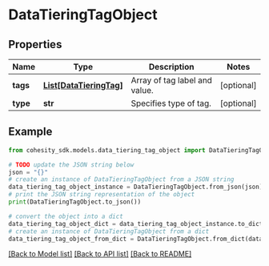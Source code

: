 # DataTieringTagObject


## Properties

Name | Type | Description | Notes
------------ | ------------- | ------------- | -------------
**tags** | [**List[DataTieringTag]**](DataTieringTag.md) | Array of tag label and value. | [optional] 
**type** | **str** | Specifies type of tag. | [optional] 

## Example

```python
from cohesity_sdk.models.data_tiering_tag_object import DataTieringTagObject

# TODO update the JSON string below
json = "{}"
# create an instance of DataTieringTagObject from a JSON string
data_tiering_tag_object_instance = DataTieringTagObject.from_json(json)
# print the JSON string representation of the object
print(DataTieringTagObject.to_json())

# convert the object into a dict
data_tiering_tag_object_dict = data_tiering_tag_object_instance.to_dict()
# create an instance of DataTieringTagObject from a dict
data_tiering_tag_object_from_dict = DataTieringTagObject.from_dict(data_tiering_tag_object_dict)
```
[[Back to Model list]](../README.md#documentation-for-models) [[Back to API list]](../README.md#documentation-for-api-endpoints) [[Back to README]](../README.md)



